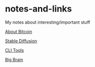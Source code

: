 # notes-and-links
My notes about interesting/important stuff

[About Bitcoin](BITCOIN.md)


[Stable Diffusion](https://twitter.com/StableDiffusion/status/1608661612776550401)


[CLI Tools](https://dev.to/lissy93/cli-tools-you-cant-live-without-57f6)


[Big Brain](https://www.bigbraindaily.com/)
